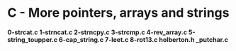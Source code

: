 <strong>
<h1>
C - More pointers, arrays and strings
</h1>

0-strcat.c
1-strncat.c
2-strncpy.c
3-strcmp.c
4-rev_array.c
5-string_toupper.c
6-cap_string.c
7-leet.c
8-rot13.c
holberton.h
_putchar.c

</strong>